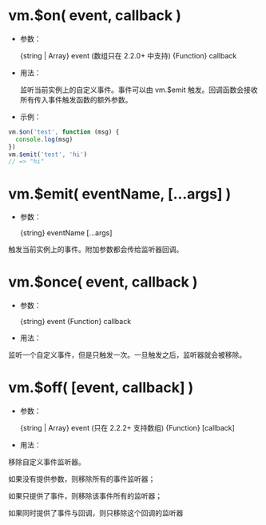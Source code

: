 # vm.$on( event, callback )
* 参数：

  {string | Array<string>} event (数组只在 2.2.0+ 中支持)
  {Function} callback
* 用法：

  监听当前实例上的自定义事件。事件可以由 vm.$emit 触发。回调函数会接收所有传入事件触发函数的额外参数。

* 示例：
```js
vm.$on('test', function (msg) {
  console.log(msg)
})
vm.$emit('test', 'hi')
// => "hi"
```

# vm.$emit( eventName, […args] )
* 参数：

  {string} eventName
  [...args]

触发当前实例上的事件。附加参数都会传给监听器回调。


# vm.$once( event, callback )
* 参数：

  {string} event
  {Function} callback
* 用法：

监听一个自定义事件，但是只触发一次。一旦触发之后，监听器就会被移除。


# vm.$off( [event, callback] )
* 参数：

  {string | Array<string>} event (只在 2.2.2+ 支持数组)
  {Function} [callback]
* 用法：

移除自定义事件监听器。

如果没有提供参数，则移除所有的事件监听器；

如果只提供了事件，则移除该事件所有的监听器；

如果同时提供了事件与回调，则只移除这个回调的监听器